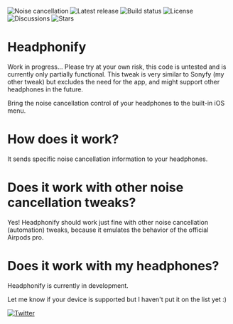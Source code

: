 ![Noise cancellation](Headphonifypreferences/Resources/banner.png)
![Latest release](https://img.shields.io/github/v/tag/semvis123/Headphonify?include_prereleases&label=Latest%20release&style=flat-square)
![Build status](https://img.shields.io/github/workflow/status/semvis123/Headphonify/Build?style=flat-square)
![License](https://img.shields.io/github/license/semvis123/Headphonify?style=flat-square)
![Discussions](https://img.shields.io/github/discussions/semvis123/Headphonify?style=flat-square)
![Stars](https://img.shields.io/github/stars/semvis123/Headphonify?style=social)
# Headphonify
Work in progress...
Please try at your own risk, this code is untested and is currently only partially functional.
This tweak is very similar to Sonyfy (my other tweak) but excludes the need for the app, and might support other headphones in the future.

Bring the noise cancellation control of your headphones to the built-in iOS menu.

# How does it work?
It sends specific noise cancellation information to your headphones.

# Does it work with other noise cancellation tweaks?
Yes! Headphonify should work just fine with other noise cancellation (automation) tweaks, because it emulates the behavior of the official Airpods pro.

# Does it work with my headphones?
Headphonify is currently in development.


Let me know if your device is supported but I haven't put it on the list yet :)  
  
[![Twitter](https://img.shields.io/twitter/follow/semvis123?style=social)](https://twitter.com/semvis123)
